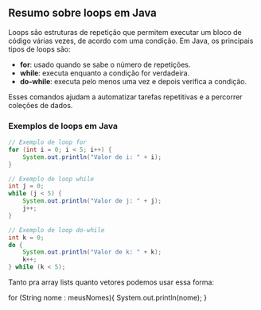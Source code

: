 ## Resumo sobre loops em Java

Loops são estruturas de repetição que permitem executar um bloco de código várias vezes, de acordo com uma condição. Em Java, os principais tipos de loops são:

- **for**: usado quando se sabe o número de repetições.
- **while**: executa enquanto a condição for verdadeira.
- **do-while**: executa pelo menos uma vez e depois verifica a condição.

Esses comandos ajudam a automatizar tarefas repetitivas e a percorrer coleções de dados.

### Exemplos de loops em Java

```java
// Exemplo de loop for
for (int i = 0; i < 5; i++) {
    System.out.println("Valor de i: " + i);
}

// Exemplo de loop while
int j = 0;
while (j < 5) {
    System.out.println("Valor de j: " + j);
    j++;
}

// Exemplo de loop do-while
int k = 0;
do {
    System.out.println("Valor de k: " + k);
    k++;
} while (k < 5);
```

Tanto pra array lists quanto vetores podemos usar essa forma:

for (String nome : meusNomes){
            System.out.println(nome);
        }